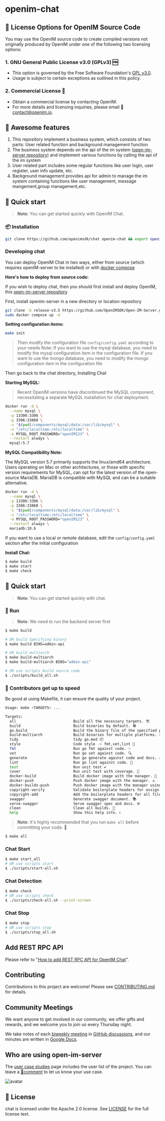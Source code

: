 # openim-chat

## 📄 License Options for OpenIM Source Code

You may use the OpenIM source code to create compiled versions not originally produced by OpenIM under one of the following two licensing options:

### 1. GNU General Public License v3.0 (GPLv3) 🆓

+ This option is governed by the Free Software Foundation's [GPL v3.0](https://www.gnu.org/licenses/gpl-3.0.en.html).
+ Usage is subject to certain exceptions as outlined in this policy.

### 2. Commercial License 💼

+ Obtain a commercial license by contacting OpenIM.
+ For more details and licensing inquiries, please email 📧 [contact@openim.io](mailto:contact@openim.io).

## 🧩 Awesome features
1. This repository implement a business system, which consists of two parts: User related function and background management function
2. The business system depends on the api of the im system ([open-im-server repository](https://github.com/openimsdk/open-im-server)) and implement various functions by calling the api of the im system
3. User related part includes some regular functions like user login, user register, user info update, etc.
4. Background management provides api for admin to manage the im system containing functions like user management, message mangement,group management,etc.

## 🛫 Quick start 

> **Note**: You can get started quickly with OpenIM Chat.

### 📦 Installation

```bash
git clone https://github.com/openimsdk/chat openim-chat && export openim-chat=$(pwd)/openim-chat && cd $openim-chat && make
```

### Developing chat

You can deploy OpenIM Chat in two ways, either from source (which requires openIM-server to be installed) or with [docker compose](https://github.com/openimsdk/openim-docker)

**Here's how to deploy from source code:**

If you wish to deploy chat, then you should first install and deploy OpenIM, this [open-im-server repository](https://github.com/openimsdk/open-im-server)

First, install openim-server in a new directory or location repository

```bash
git clone -b release-v3.5 https://github.com/OpenIMSDK/Open-IM-Server.git openim && export openim=$(pwd)/openim && cd $openim
sudo docker compose up -d
```

**Setting configuration items:**

```bash
make init
```

> Then modify the configuration file `config/config.yaml` according to your needs
> Note: If you want to use the mysql database, you need to modify the mysql configuration item in the configuration file. If you want to use the mongo database, you need to modify the mongo configuration item in the configuration file


Then go back to the chat directory, Installing Chat

**Starting MySQL:**

> Recent OpenIM versions have discontinued the MySQL component, necessitating a separate MySQL installation for chat deployment.

```bash
docker run -d \
  --name mysql \
  -p 13306:3306 \
  -p 3306:33060 \
  -v "$(pwd)/components/mysql/data:/var/lib/mysql" \
  -v "/etc/localtime:/etc/localtime" \
  -e MYSQL_ROOT_PASSWORD="openIM123" \
  --restart always \
  mysql:5.7
```

**MySQL Compatibility Note:**

The MySQL version 5.7 primarily supports the linux/amd64 architecture. Users operating on Mac or other architectures, or those with specific version requirements for MySQL, can opt for the latest version of the open-source MariaDB. MariaDB is compatible with MySQL and can be a suitable alternative.

```bash
docker run -d \
  --name mysql \
  -p 13306:3306 \
  -p 3306:33060 \
  -v "$(pwd)/components/mysql/data:/var/lib/mysql" \
  -v "/etc/localtime:/etc/localtime" \
  -e MYSQL_ROOT_PASSWORD="openIM123" \
  --restart always \
  mariadb:10.6
```

If you want to use a local or remote database, edit the `config/config.yaml` section after the initial configuration


**Install Chat:**

```bash
$ make build
$ make start
$ make check
```

## 🛫 Quick start 

> **Note**: You can get started quickly with chat.

### 🚀 Run

> **Note**: 
> We need to run the backend server first

```bash
$ make build

# OR build Specifying binary
$ make build BINS=admin-api

# OR build multiarch
$ make build-multiarch
$ make build-multiarch BINS="admin-api"

# OR use scripts build source code
$ ./scripts/build_all.sh
```

### 📖 Contributors get up to speed

Be good at using Makefile, it can ensure the quality of your project.

```bash
Usage: make <TARGETS> ...

Targets:
  all                          Build all the necessary targets. 🏗️
  build                        Build binaries by default. 🛠️
  go.build                     Build the binary file of the specified platform. 👨‍💻
  build-multiarch              Build binaries for multiple platforms. 🌍
  tidy                         tidy go.mod 📦
  style                        Code style -> fmt,vet,lint 🎨
  fmt                          Run go fmt against code. ✨
  vet                          Run go vet against code. 🔍
  generate                     Run go generate against code and docs. ✅
  lint                         Run go lint against code. 🔎
  test                         Run unit test ✔️
  cover                        Run unit test with coverage. 🧪
  docker-build                 Build docker image with the manager. 🐳
  docker-push                  Push docker image with the manager. 🔝
  docker-buildx-push           Push docker image with the manager using buildx. 🚢
  copyright-verify             Validate boilerplate headers for assign files. 📄
  copyright-add                Add the boilerplate headers for all files. 📝
  swagger                      Generate swagger document. 📚
  serve-swagger                Serve swagger spec and docs. 🌐
  clean                        Clean all builds. 🧹
  help                         Show this help info. ℹ️
```

> **Note**: 
> It's highly recommended that you run `make all` before committing your code. 🚀

```bash
$ make all
```

### Chat Start

```bash
$ make start_all
# OR use scripts start
$ ./scripts/start-all.sh
```

### Chat Detection

```bash
$ make check
# OR use scripts check
$ ./scripts/check-all.sh --print-screen
```

### Chat Stop

```bash
$ make stop
# OR use scripts stop
$ ./scripts/stop_all.sh
```
## Add REST RPC API

Please refer to "[How to add REST RPC API for OpenIM Chat](./HOW_TO_ADD_REST_RPC_API.md)".

## Contributing

Contributions to this project are welcome! Please see [CONTRIBUTING.md](./CONTRIBUTING.md) for details.

## Community Meetings
We want anyone to get involved in our community, we offer gifts and rewards, and we welcome you to join us every Thursday night.

We take notes of each [biweekly meeting](https://github.com/openimsdk/open-im-server/issues/381) in [GitHub discussions](https://github.com/openimsdk/open-im-server/discussions/categories/meeting), and our minutes are written in [Google Docs](https://docs.google.com/document/d/1nx8MDpuG74NASx081JcCpxPgDITNTpIIos0DS6Vr9GU/edit?usp=sharing).


## Who are using open-im-server
The [user case studies](https://github.com/openimsdk/community/blob/main/ADOPTERS.md) page includes the user list of the project. You can leave a [📝comment](https://github.com/openimsdk/open-im-server/issues/379) to let us know your use case.

![avatar](https://github.com/openimsdk/OpenIM-Docs/blob/main/docs/images/WechatIMG20.jpeg)

## 🚨 License

chat is licensed under the  Apache 2.0 license. See [LICENSE](https://github.com/openimsdk/chat/tree/main/LICENSE) for the full license text.
